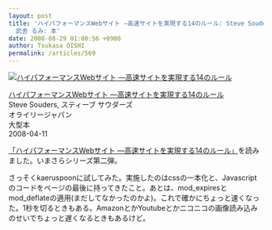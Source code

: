 ```yaml
---
layout: post
title: 'ハイパフォーマンスWebサイト —高速サイトを実現する14のルール: Steve Souders, スティーブ サウダーズ, 武舎 広幸, 福地 太郎,
  武舎 るみ: 本'
date: 2008-08-29 01:00:56 +0900
author: Tsukasa OISHI
permalink: /articles/569
---
```



 [![ハイパフォーマンスWebサイト ―高速サイトを実現する14のルール](https://images-na.ssl-images-amazon.com/images/I/51hIDIWHmYL._SL160_.jpg "ハイパフォーマンスWebサイト ―高速サイトを実現する14のルール")](http://www.amazon.co.jp/%E3%83%8F%E3%82%A4%E3%83%91%E3%83%95%E3%82%A9%E3%83%BC%E3%83%9E%E3%83%B3%E3%82%B9Web%E3%82%B5%E3%82%A4%E3%83%88-%E2%80%95%E9%AB%98%E9%80%9F%E3%82%B5%E3%82%A4%E3%83%88%E3%82%92%E5%AE%9F%E7%8F%BE%E3%81%99%E3%82%8B14%E3%81%AE%E3%83%AB%E3%83%BC%E3%83%AB-Steve-Souders/dp/487311361X%3FSubscriptionId%3DAKIAIKJECTBTL3JTYTKA%26tag%3Dkaeruspoon-22%26linkCode%3Dxm2%26camp%3D2025%26creative%3D165953%26creativeASIN%3D487311361X)  

 [ハイパフォーマンスWebサイト ―高速サイトを実現する14のルール](http://www.amazon.co.jp/%E3%83%8F%E3%82%A4%E3%83%91%E3%83%95%E3%82%A9%E3%83%BC%E3%83%9E%E3%83%B3%E3%82%B9Web%E3%82%B5%E3%82%A4%E3%83%88-%E2%80%95%E9%AB%98%E9%80%9F%E3%82%B5%E3%82%A4%E3%83%88%E3%82%92%E5%AE%9F%E7%8F%BE%E3%81%99%E3%82%8B14%E3%81%AE%E3%83%AB%E3%83%BC%E3%83%AB-Steve-Souders/dp/487311361X%3FSubscriptionId%3DAKIAIKJECTBTL3JTYTKA%26tag%3Dkaeruspoon-22%26linkCode%3Dxm2%26camp%3D2025%26creative%3D165953%26creativeASIN%3D487311361X)  
Steve Souders, スティーブ サウダーズ  
オライリージャパン  
大型本  
2008-04-11  

 [「ハイパフォーマンスWebサイト ―高速サイトを実現する14のルール」](http://www.amazon.co.jp/%E3%83%8F%E3%82%A4%E3%83%91%E3%83%95%E3%82%A9%E3%83%BC%E3%83%9E%E3%83%B3%E3%82%B9Web%E3%82%B5%E3%82%A4%E3%83%88-%E2%80%95%E9%AB%98%E9%80%9F%E3%82%B5%E3%82%A4%E3%83%88%E3%82%92%E5%AE%9F%E7%8F%BE%E3%81%99%E3%82%8B14%E3%81%AE%E3%83%AB%E3%83%BC%E3%83%AB-Steve-Souders/dp/487311361X%3FSubscriptionId%3DAKIAIKJECTBTL3JTYTKA%26tag%3Dkaeruspoon-22%26linkCode%3Dxm2%26camp%3D2025%26creative%3D165953%26creativeASIN%3D487311361X)を読みました。いまさらシリーズ第二弾。  

さっそくkaeruspoonに試してみた。実施したのはcssの一本化と、Javascriptのコードをページの最後に持ってきたこと。あとは、mod\_expiresとmod\_deflateの適用(まだしてなかったのかよ)。これで確かにちょっと速くなった。1秒を切るときもある。AmazonとかYoutubeとかニコニコの画像読み込みのせいでちょっと遅くなるときもあるけど。  

